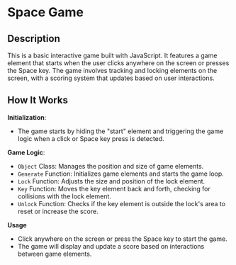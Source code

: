 # Space Game

## Description
This is a basic interactive game built with JavaScript. It features a game element that starts when the user clicks anywhere on the screen or presses the Space key. The game involves tracking and locking elements on the screen, with a scoring system that updates based on user interactions.

## How It Works
**Initialization**:

- The game starts by hiding the "start" element and triggering the game logic when a click or Space key press is detected.

**Game Logic**:

- `Object` Class: Manages the position and size of game elements.
- `Generate` Function: Initializes game elements and starts the game loop.
- `Lock` Function: Adjusts the size and position of the lock element.
- `Key` Function: Moves the key element back and forth, checking for collisions with the lock element.
- `Unlock` Function: Checks if the key element is outside the lock's area to reset or increase the score.

**Usage**
- Click anywhere on the screen or press the Space key to start the game.
- The game will display and update a score based on interactions between game elements.
